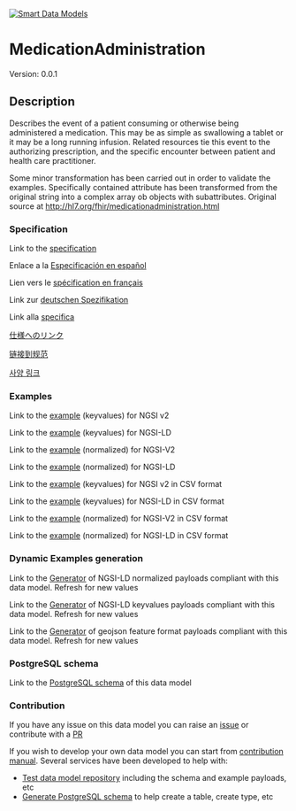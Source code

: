 [![Smart Data Models](https://smartdatamodels.org/wp-content/uploads/2022/01/SmartDataModels_logo.png "Logo")](https://smartdatamodels.org)
# MedicationAdministration
Version: 0.0.1

## Description 

Describes the event of a patient consuming or otherwise being administered a medication.  This may be as simple as swallowing a tablet or it may be a long running infusion.  Related resources tie this event to the authorizing prescription, and the specific encounter between patient and health care practitioner.

Some minor transformation has been carried out in order to validate the examples. Specifically contained attribute has been transformed from the original string into a complex array ob objects with subattributes. Original source at http://hl7.org/fhir/medicationadministration.html
### Specification

Link to the [specification](https://github.com/smart-data-models/dataModel.Hl7/blob/master/MedicationAdministration/doc/spec.md)

Enlace a la [Especificación en español](https://github.com/smart-data-models/dataModel.Hl7/blob/master/MedicationAdministration/doc/spec_ES.md)

Lien vers le [spécification en français](https://github.com/smart-data-models/dataModel.Hl7/blob/master/MedicationAdministration/doc/spec_FR.md)

Link zur [deutschen Spezifikation](https://github.com/smart-data-models/dataModel.Hl7/blob/master/MedicationAdministration/doc/spec_DE.md)

Link alla [specifica](https://github.com/smart-data-models/dataModel.Hl7/blob/master/MedicationAdministration/doc/spec_IT.md)

[仕様へのリンク](https://github.com/smart-data-models/dataModel.Hl7/blob/master/MedicationAdministration/doc/spec_JA.md)

[链接到规范](https://github.com/smart-data-models/dataModel.Hl7/blob/master/MedicationAdministration/doc/spec_ZH.md)

[사양 링크](https://github.com/smart-data-models/dataModel.Hl7/blob/master/MedicationAdministration/doc/spec_KO.md)
### Examples

Link to the [example](https://smart-data-models.github.io/dataModel.Hl7/MedicationAdministration/examples/example.json) (keyvalues) for NGSI v2

Link to the [example](https://smart-data-models.github.io/dataModel.Hl7/MedicationAdministration/examples/example.jsonld) (keyvalues) for NGSI-LD

Link to the [example](https://smart-data-models.github.io/dataModel.Hl7/MedicationAdministration/examples/example-normalized.json) (normalized) for NGSI-V2

Link to the [example](https://smart-data-models.github.io/dataModel.Hl7/MedicationAdministration/examples/example-normalized.jsonld) (normalized) for NGSI-LD

Link to the [example](https://github.com/smart-data-models/dataModel.Hl7/blob/master/MedicationAdministration/examples/example.json.csv) (keyvalues) for NGSI v2 in CSV format

Link to the [example](https://github.com/smart-data-models/dataModel.Hl7/blob/master/MedicationAdministration/examples/example.jsonld.csv) (keyvalues) for NGSI-LD in CSV format

Link to the [example](https://github.com/smart-data-models/dataModel.Hl7/blob/master/MedicationAdministration/examples/example-normalized.json.csv) (normalized) for NGSI-V2 in CSV format

Link to the [example](https://github.com/smart-data-models/dataModel.Hl7/blob/master/MedicationAdministration/examples/example-normalized.jsonld.csv) (normalized) for NGSI-LD in CSV format
### Dynamic Examples generation

Link to the [Generator](https://smartdatamodels.org/extra/ngsi-ld_generator.php?schemaUrl=https://raw.githubusercontent.com/smart-data-models/dataModel.Hl7/master/MedicationAdministration/schema.json&email=info@smartdatamodels.org) of NGSI-LD normalized payloads compliant with this data model. Refresh for new values

Link to the [Generator](https://smartdatamodels.org/extra/ngsi-ld_generator_keyvalues.php?schemaUrl=https://raw.githubusercontent.com/smart-data-models/dataModel.Hl7/master/MedicationAdministration/schema.json&email=info@smartdatamodels.org) of NGSI-LD keyvalues payloads compliant with this data model. Refresh for new values

Link to the [Generator](https://smartdatamodels.org/extra/geojson_features_generator.php?schemaUrl=https://raw.githubusercontent.com/smart-data-models/dataModel.Hl7/master/MedicationAdministration/schema.json&email=info@smartdatamodels.org) of geojson feature format payloads compliant with this data model. Refresh for new values
### PostgreSQL schema

Link to the [PostgreSQL schema](https://github.com/smart-data-models/dataModel.Hl7/blob/master/MedicationAdministration/schema.sql) of this data model
### Contribution

 If you have any issue on this data model you can raise an [issue](https://github.com/smart-data-models/dataModel.Hl7/issues)  or contribute with a [PR](https://github.com/smart-data-models/dataModel.Hl7/pulls)

 If you wish to develop your own data model you can start from [contribution manual](https://bit.ly/contribution_manual). Several services have been developed to help with: 
 - [Test data model repository](https://smartdatamodels.org/index.php/data-models-contribution-api/) including the schema and example payloads, etc
 - [Generate PostgreSQL schema](https://smartdatamodels.org/index.php/sql-service/) to help create a table, create type, etc